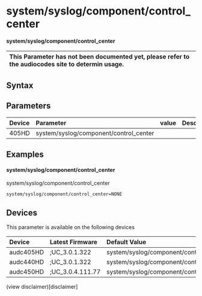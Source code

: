 ﻿---
description: system/syslog/component/control_center
search: false
---

# system/syslog/component/control_center

#### system/syslog/component/control_center


| This Parameter has not been documented yet, please refer to the audiocodes site to determin usage.  | 
| :--- |

## Syntax

## Parameters
|Device|Parameter|value|Description|
|:---|:---|:---|:---|
| 405HD | system/syslog/component/control_center |  |  |

## Examples
#### system/syslog/component/control_center

system/syslog/component/control_center

```
system/syslog/component/control_center=NONE
```

## Devices
This parameter is available on the following devices

| Device | Latest Firmware | Default Value |
|:---|:---|:---|
| audc405HD | ;UC_3.0.1.322 | system/syslog/component/control_center=NONE 
| audc440HD | ;UC_3.0.1.322 | system/syslog/component/control_center=NONE 
| audc450HD | ;UC_3.0.4.111.77 | system/syslog/component/control_center=NONE 

(view disclaimer)[disclaimer]
